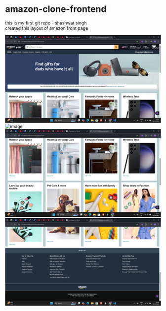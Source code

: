 # amazon-clone-frontend
this is my first git repo - shashwat singh<br>
created this layout of amazon front page

![image](https://github.com/itsshashwatsingh/amazon-clone-frontend/blob/main/Screenshot%202025-04-03%20174939.png)
![image](https://github.com/user-attachments/assets/60e0b348-6fc2-4219-b763-2420f815745e)
![image](https://github.com/itsshashwatsingh/amazon-clone-frontend/blob/main/Screenshot%202025-04-03%20175334.png)
![image](https://github.com/itsshashwatsingh/amazon-clone-frontend/blob/main/Screenshot%202025-04-03%20175005.png)
